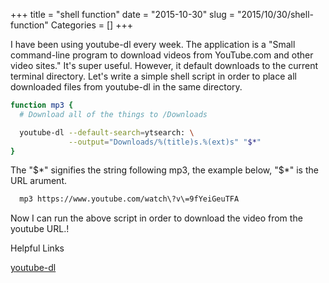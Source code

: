 +++
title = "shell function"
date = "2015-10-30"
slug = "2015/10/30/shell-function"
Categories = []
+++

I have been using youtube-dl every week. The application is a "Small command-line program to download videos from YouTube.com and other video sites." It's super useful. However, it default downloads to the current terminal directory. Let's write a simple shell script in order to place all downloaded files from youtube-dl in the same directory.

```sh .zshrc
function mp3 {
  # Download all of the things to /Downloads

  youtube-dl --default-search=ytsearch: \
             --output="Downloads/%(title)s.%(ext)s" "$*"
}
```

The "$*" signifies the string following mp3, the example below, "$*" is the URL arument.

```sh
  mp3 https://www.youtube.com/watch\?v\=9fYeiGeuTFA
```

Now I can run the above script in order to download the video from the youtube URL.!

Helpful Links

[youtube-dl](https://github.com/rg3/youtube-dl)
